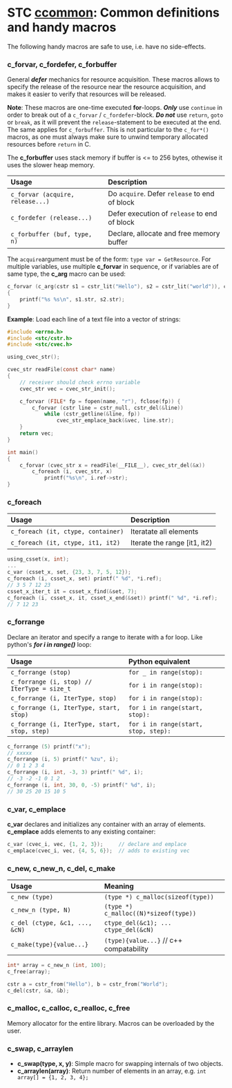 # STC [ccommon](../include/stc/ccommon.h): Common definitions and handy macros

The following handy macros are safe to use, i.e. have no side-effects.

### c_forvar, c_fordefer, c_forbuffer
General ***defer*** mechanics for resource acquisition. These macros allows to specify the release of the
resource near the resource acquisition, and makes it easier to verify that resources will be released.

**Note**: These macros are one-time executed **for**-loops. ***Only*** use `continue` in order to break out
of a `c_forvar` / `c_fordefer`-block. ***Do not*** use `return`, `goto` or `break`, as it will prevent the
`release`-statement to be executed at the end. The same applies for `c_forbuffer`. This is not particular to
the `c_for*()` macros, as one must always make sure to unwind temporary allocated resources before `return` in C.

The **c_forbuffer** uses stack memory if buffer is <= to 256 bytes, othewise it uses the slower heap memory.

| Usage                            | Description                                       |
|:---------------------------------|:--------------------------------------------------|
| `c_forvar (acquire, release...)` | Do `acquire`. Defer `release` to end of block     |
| `c_fordefer (release...)`        | Defer execution of `release` to end of block      |
| `c_forbuffer (buf, type, n)`     | Declare, allocate and free memory buffer          |

The `acquire`argument must be of the form: `type var = GetResource`. For multiple variables, use multiple
**c_forvar** in sequence, or if variables are of same type, the **c_arg** macro can be used:
```c
c_forvar (c_arg(cstr s1 = cstr_lit("Hello"), s2 = cstr_lit("world")), cstr_del(&s1), cstr_del(&s2))
{
    printf("%s %s\n", s1.str, s2.str);
}
```
**Example**: Load each line of a text file into a vector of strings:
```c
#include <errno.h>
#include <stc/cstr.h>
#include <stc/cvec.h>

using_cvec_str();

cvec_str readFile(const char* name)
{
    // receiver should check errno variable
    cvec_str vec = cvec_str_init();

    c_forvar (FILE* fp = fopen(name, "r"), fclose(fp)) {
        c_forvar (cstr line = cstr_null, cstr_del(&line))
            while (cstr_getline(&line, fp))
                cvec_str_emplace_back(&vec, line.str);
    }
    return vec;
}

int main()
{
    c_forvar (cvec_str x = readFile(__FILE__), cvec_str_del(&x))
        c_foreach (i, cvec_str, x)
            printf("%s\n", i.ref->str);
}
```

### c_foreach

| Usage                                | Description                  |
|:-------------------------------------|:-----------------------------|
| `c_foreach (it, ctype, container)`   | Iteratate all elements       |
| `c_foreach (it, ctype, it1, it2)`    | Iterate the range [it1, it2) |

```c
using_csset(x, int);
...
c_var (csset_x, set, {23, 3, 7, 5, 12});
c_foreach (i, csset_x, set) printf(" %d", *i.ref);
// 3 5 7 12 23
csset_x_iter_t it = csset_x_find(&set, 7);
c_foreach (i, csset_x, it, csset_x_end(&set)) printf(" %d", *i.ref);
// 7 12 23
```

### c_forrange
Declare an iterator and specify a range to iterate with a for loop. Like python's ***for i in range()*** loop:

| Usage                                         | Python equivalent                    |
|:----------------------------------------------|:-------------------------------------|
| `c_forrange (stop)`                           | `for _ in range(stop):`              |
| `c_forrange (i, stop) // IterType = size_t`   | `for i in range(stop):`              |
| `c_forrange (i, IterType, stop)`              | `for i in range(stop):`              |
| `c_forrange (i, IterType, start, stop)`       | `for i in range(start, stop):`       |
| `c_forrange (i, IterType, start, stop, step)` | `for i in range(start, stop, step):` |

```c
c_forrange (5) printf("x");
// xxxxx
c_forrange (i, 5) printf(" %zu", i);
// 0 1 2 3 4
c_forrange (i, int, -3, 3) printf(" %d", i);
// -3 -2 -1 0 1 2
c_forrange (i, int, 30, 0, -5) printf(" %d", i);
// 30 25 20 15 10 5
```

### c_var, c_emplace
**c_var** declares and initializes any container with an array of elements. **c_emplace** adds elements to any existing container:
```c
c_var (cvec_i, vec, {1, 2, 3});     // declare and emplace
c_emplace(cvec_i, vec, {4, 5, 6});  // adds to existing vec
```

### c_new, c_new_n, c_del, c_make

| Usage                          | Meaning                                 |
|:-------------------------------|:----------------------------------------|
| `c_new (type)`                 | `(type *) c_malloc(sizeof(type))`       |
| `c_new_n (type, N)`            | `(type *) c_malloc((N)*sizeof(type))`   |
| `c_del (ctype, &c1, ..., &cN)` | `ctype_del(&c1); ... ctype_del(&cN)`    |
| `c_make(type){value...}`       | `(type){value...}` // c++ compatability |

```c
int* array = c_new_n (int, 100);
c_free(array);

cstr a = cstr_from("Hello"), b = cstr_from("World");
c_del(cstr, &a, &b);
```

### c_malloc, c_calloc, c_realloc, c_free
Memory allocator for the entire library. Macros can be overloaded by the user.

### c_swap, c_arraylen
- **c_swap(type, x, y)**: Simple macro for swapping internals of two objects.
- **c_arraylen(array)**: Return number of elements in an array, e.g. `int array[] = {1, 2, 3, 4};`
